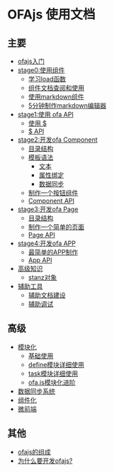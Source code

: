 # OFAjs 使用文档

## 主要
* [ofajs入门](docs/guide.md)
* [stage0:使用组件](docs/stage0/start.md)
    * [学习load函数](docs/stage0/load.md)
    * [组件文档查阅和使用](docs/stage0/use_component.md)
    * [使用markdown组件](docs/stage0/use_omd.md)
    * [5分钟制作markdown编辑器](docs/stage0/md_editor.md)
* [stage1:使用 ofa API](docs/stage1/useapi.md)
    * [使用 $](docs/stage1/usedoll.md)
    * [$ API]()
* [stage2:开发ofa Component]()
    * [目录结构]()
    * [模板语法]()
        * [文本]()
        * [属性绑定]()
        * [数据同步]()
    * [制作一个按钮组件]()
    * [Component API]()
* [stage3:开发ofa Page]()
    * [目录结构]()
    * [制作一个简单的页面]()
    * [Page API]()
* [stage4:开发ofa APP]()
    * [最简单的APP制作]()
    * [App API]()
* [高级知识]()
    * [stanz对象]()
* [辅助工具]()
    * [辅助文档建设]()
    * [辅助调试]()

## 高级
* [模块化](docs/drill/guide.md)
    * [基础使用](docs/drill/base_use.md)
    * [define模块详细使用](docs/drill/define.md)
    * [task模块详细使用](docs/drill/task.md)
    * [ofa.js模块化进阶](docs/drill/more.md)
* [数据同步系统]()
* [组件化]()
* [微前端]()

## 其他
* [ofajs的组成]()
* [为什么要开发ofajs?](docs/why_create_ofajs.md)